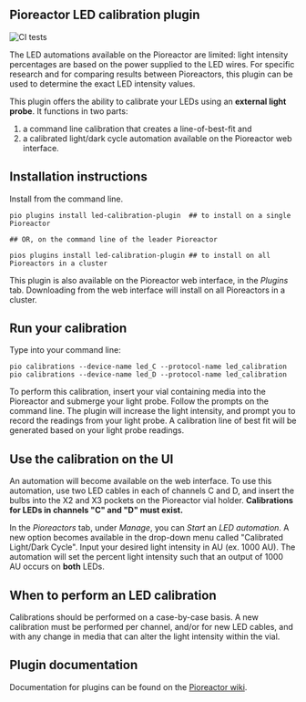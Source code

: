 
## Pioreactor LED calibration plugin

![CI tests](https://github.com/pioreactor/pioreactor-led-calibration-plugin/actions/workflows/ci.yaml/badge.svg)

The LED automations available on the Pioreactor are limited: light intensity percentages are based on the power supplied to the LED wires. For specific research and for comparing results between Pioreactors, this plugin can be used to determine the exact LED intensity values.

This plugin offers the ability to calibrate your LEDs using an **external light probe**. It functions in two parts:
1) a command line calibration that creates a line-of-best-fit and
2) a calibrated light/dark cycle automation available on the Pioreactor web interface.

## Installation instructions

Install from the command line.

```
pio plugins install led-calibration-plugin  ## to install on a single Pioreactor

## OR, on the command line of the leader Pioreactor

pios plugins install led-calibration-plugin ## to install on all Pioreactors in a cluster
```

This plugin is also available on the Pioreactor web interface, in the _Plugins_ tab. Downloading from the web interface will install on all Pioreactors in a cluster.

## Run your calibration

Type into your command line:

```
pio calibrations --device-name led_C --protocol-name led_calibration
pio calibrations --device-name led_D --protocol-name led_calibration
```

To perform this calibration, insert your vial containing media into the Pioreactor and submerge your light probe. Follow the prompts on the command line. The plugin will increase the light intensity, and prompt you to record the readings from your light probe. A calibration line of best fit will be generated based on your light probe readings.

## Use the calibration on the UI

An automation will become available on the web interface. To use this automation, use two LED cables in each of channels C and D, and insert the bulbs into the X2 and X3 pockets on the Pioreactor vial holder. **Calibrations for LEDs in channels "C" and "D" must exist.**

In the _Pioreactors_ tab, under _Manage_, you can _Start_ an _LED automation_. A new option becomes available in the drop-down menu called "Calibrated Light/Dark Cycle". Input your desired light intensity in AU (ex. 1000 AU). The automation will set the percent light intensity such that an output of 1000 AU occurs on **both** LEDs.

## When to perform an LED calibration

Calibrations should be performed on a case-by-case basis. A new calibration must be performed per channel, and/or for new LED cables, and with any change in media that can alter the light intensity within the vial.

## Plugin documentation

Documentation for plugins can be found on the [Pioreactor wiki](https://docs.pioreactor.com/developer-guide/intro-plugins).
